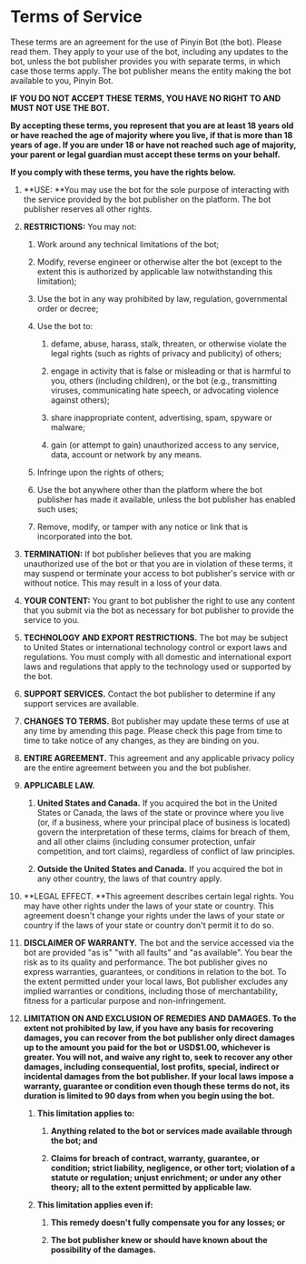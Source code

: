 Terms of Service
================

These terms are an agreement for the use of Pinyin Bot (the bot). Please read them. They apply to your use of the bot, including any updates to the bot, unless the bot publisher provides you with separate terms, in which case those terms apply. The bot publisher means the entity making the bot available to you, Pinyin Bot.

**IF YOU DO NOT ACCEPT THESE TERMS, YOU HAVE NO RIGHT TO AND MUST NOT USE THE BOT.**

**By accepting these terms, you represent that you are at least 18 years old or have reached the age of majority where you live, if that is more than 18 years of age. If you are under 18 or have not reached such age of majority, your parent or legal guardian must accept these terms on your behalf.**

**If you comply with these terms, you have the rights below.**

1.  **USE: **You may use the bot for the sole purpose of interacting with the service provided by the bot publisher on the platform. The bot publisher reserves all other rights.

2.  **RESTRICTIONS:** You may not:

    1.  Work around any technical limitations of the bot;

    2.  Modify, reverse engineer or otherwise alter the bot (except to the extent this is authorized by applicable law notwithstanding this limitation);

    3.  Use the bot in any way prohibited by law, regulation, governmental order or decree;

    4.  Use the bot to:

        1.  defame, abuse, harass, stalk, threaten, or otherwise violate the legal rights (such as rights of privacy and publicity) of others;

        2.  engage in activity that is false or misleading or that is harmful to you, others (including children), or the bot (e.g., transmitting viruses, communicating hate speech, or advocating violence against others);

        3.  share inappropriate content, advertising, spam, spyware or malware;

        4.  gain (or attempt to gain) unauthorized access to any service, data, account or network by any means.

    5.  Infringe upon the rights of others;

    6.  Use the bot anywhere other than the platform where the bot publisher has made it available, unless the bot publisher has enabled such uses;

    7.  Remove, modify, or tamper with any notice or link that is incorporated into the bot.

3.  **TERMINATION:** If bot publisher believes that you are making unauthorized use of the bot or that you are in violation of these terms, it may suspend or terminate your access to bot publisher's service with or without notice. This may result in a loss of your data.

4.  **YOUR CONTENT:** You grant to bot publisher the right to use any content that you submit via the bot as necessary for bot publisher to provide the service to you.

5.  **TECHNOLOGY AND EXPORT RESTRICTIONS.** The bot may be subject to United States or international technology control or export laws and regulations. You must comply with all domestic and international export laws and regulations that apply to the technology used or supported by the bot.

6.  **SUPPORT SERVICES.** Contact the bot publisher to determine if any support services are available.

7.  **CHANGES TO TERMS.** Bot publisher may update these terms of use at any time by amending this page. Please check this page from time to time to take notice of any changes, as they are binding on you.

8.  **ENTIRE AGREEMENT.** This agreement and any applicable privacy policy are the entire agreement between you and the bot publisher.

9.  **APPLICABLE LAW.**

    1.  **United States and Canada.** If you acquired the bot in the United States or Canada, the laws of the state or province where you live (or, if a business, where your principal place of business is located) govern the interpretation of these terms, claims for breach of them, and all other claims (including consumer protection, unfair competition, and tort claims), regardless of conflict of law principles.

    2.  **Outside the United States and Canada.** If you acquired the bot in any other country, the laws of that country apply.

10. **LEGAL EFFECT. **This agreement describes certain legal rights. You may have other rights under the laws of your state or country. This agreement doesn't change your rights under the laws of your state or country if the laws of your state or country don't permit it to do so.

11. **DISCLAIMER OF WARRANTY.** The bot and the service accessed via the bot are provided "as is" "with all faults" and "as available". You bear the risk as to its quality and performance. The bot publisher gives no express warranties, guarantees, or conditions in relation to the bot. To the extent permitted under your local laws, Bot publisher excludes any implied warranties or conditions, including those of merchantability, fitness for a particular purpose and non-infringement.

12. **LIMITATION ON AND EXCLUSION OF REMEDIES AND DAMAGES. To the extent not prohibited by law, if you have any basis for recovering damages, you can recover from the bot publisher only direct damages up to the amount you paid for the bot or USD$1.00, whichever is greater. You will not, and waive any right to, seek to recover any other damages, including consequential, lost profits, special, indirect or incidental damages from the bot publisher. If your local laws impose a warranty, guarantee or condition even though these terms do not, its duration is limited to 90 days from when you begin using the bot.**

    1.  **This limitation applies to:**

        1.  **Anything related to the bot or services made available through the bot; and**

        2.  **Claims for breach of contract, warranty, guarantee, or condition; strict liability, negligence, or other tort; violation of a statute or regulation; unjust enrichment; or under any other theory; all to the extent permitted by applicable law.**

    2.  **This limitation applies even if:**

        1.  **This remedy doesn't fully compensate you for any losses; or**

        2.  **The bot publisher knew or should have known about the possibility of the damages.**
